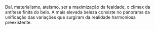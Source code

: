 ﻿Daí, materialismo, ateísmo, ser a maximização da fealdade, o clímax da antítese finita do belo. A mais elevada beleza consiste no panorama da unificação das variações que surgiram da realidade harmoniosa preexistente.
